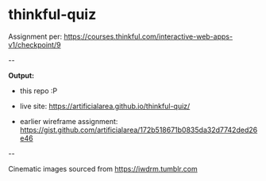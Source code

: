# thinkful-quiz

Assignment per: https://courses.thinkful.com/interactive-web-apps-v1/checkpoint/9

--

**Output:**
* this repo :P
* live site: https://artificialarea.github.io/thinkful-quiz/

* earlier wireframe assignment: https://gist.github.com/artificialarea/172b518671b0835da32d7742ded26e46

--

Cinematic images sourced from https://iwdrm.tumblr.com


